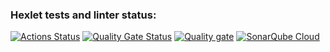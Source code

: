### Hexlet tests and linter status:
[![Actions Status](https://github.com/Kvazitropter/python-project-49/actions/workflows/hexlet-check.yml/badge.svg)](https://github.com/Kvazitropter/python-project-49/actions)
[![Quality Gate Status](https://sonarcloud.io/api/project_badges/measure?project=Kvazitropter_python-project-49&metric=alert_status)](https://sonarcloud.io/summary/new_code?id=Kvazitropter_python-project-49)
[![Quality gate](https://sonarcloud.io/api/project_badges/quality_gate?project=Kvazitropter_python-project-49)](https://sonarcloud.io/summary/new_code?id=Kvazitropter_python-project-49)
[![SonarQube Cloud](https://sonarcloud.io/images/project_badges/sonarcloud-light.svg)](https://sonarcloud.io/summary/new_code?id=Kvazitropter_python-project-49)